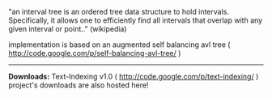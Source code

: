 "an interval tree is an ordered tree data structure to hold intervals. Specifically, it allows one to efficiently find all intervals that overlap with any given interval or point.." (wikipedia)

implementation is based on an augmented self balancing avl tree ( http://code.google.com/p/self-balancing-avl-tree/ )





---

**Downloads:** Text-Indexing v1.0 ( http://code.google.com/p/text-indexing/ ) project's downloads are also hosted here!